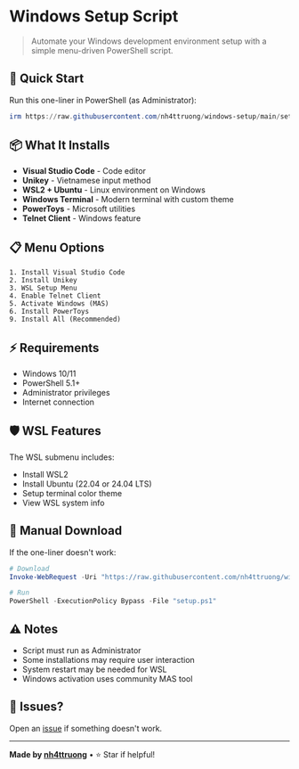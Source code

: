 # Windows Setup Script

> Automate your Windows development environment setup with a simple menu-driven PowerShell script.

## 🚀 Quick Start

Run this one-liner in PowerShell (as Administrator):

```powershell
irm https://raw.githubusercontent.com/nh4ttruong/windows-setup/main/setup.ps1 | iex
```

## 📦 What It Installs

- **Visual Studio Code** - Code editor
- **Unikey** - Vietnamese input method
- **WSL2 + Ubuntu** - Linux environment on Windows
- **Windows Terminal** - Modern terminal with custom theme
- **PowerToys** - Microsoft utilities
- **Telnet Client** - Windows feature

## 📋 Menu Options

```
1. Install Visual Studio Code
2. Install Unikey
3. WSL Setup Menu
4. Enable Telnet Client
5. Activate Windows (MAS)
6. Install PowerToys
9. Install All (Recommended)
```

## ⚡ Requirements

- Windows 10/11
- PowerShell 5.1+
- Administrator privileges
- Internet connection

## 🛡️ WSL Features

The WSL submenu includes:
- Install WSL2
- Install Ubuntu (22.04 or 24.04 LTS)
- Setup terminal color theme
- View WSL system info

## 🔧 Manual Download

If the one-liner doesn't work:

```powershell
# Download
Invoke-WebRequest -Uri "https://raw.githubusercontent.com/nh4ttruong/windows-setup/main/setup.ps1" -OutFile "setup.ps1"

# Run
PowerShell -ExecutionPolicy Bypass -File "setup.ps1"
```

## ⚠️ Notes

- Script must run as Administrator
- Some installations may require user interaction
- System restart may be needed for WSL
- Windows activation uses community MAS tool

## 🐛 Issues?

Open an [issue](https://github.com/nh4ttruong/windows-setup/issues) if something doesn't work.

---

**Made by [nh4ttruong](https://github.com/nh4ttruong)** • ⭐ Star if helpful!
